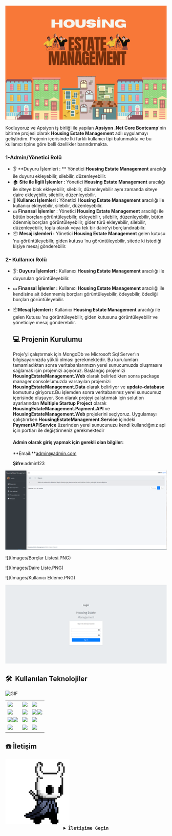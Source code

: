 ![](Images/Calloway.png)

Kodluyoruz ve Apsiyon iş birliği ile yapılan **Apsiyon .Net Core Bootcamp**'nin bitirme projesi olarak **Housing Estate Management** adlı uygulamayı geliştirdim.  Projenin içerisinde İki farklı kullanıcı tipi bulunmakta ve bu kullanıcı tipine göre belli özellikler barındırmakta. 

### 1-Admin/Yönetici Rolü 

* :ear: ​**Duyuru İşlemleri : ** Yönetici **Housing Estate Management** aracılığı ile duyuru ekleyebilir, silebilir, düzenleyebilir.
* :house: **Site ile İlgili İşlemler :** Yönetici  **Housing Estate Management** aracılığı ile siteye blok ekleyebilir, silebilir, düzenleyebilir aynı zamanda siteye daire ekleyebilir, silebilir, düzenleyebilir.
* :man: **Kullanıcı İşlemleri :** Yönetici  **Housing Estate Management** aracılığı ile kullanıcı ekleyebilir, silebilir, düzenleyebilir.
* :dollar:  **Finansal İşlemler** : Yönetici  **Housing Estate Management** aracılığı ile bütün borçları görüntüleyebilir, ekleyebilir, silebilir, düzenleyebilir, bütün ödenmiş borçları görüntüleyebilir, gider türü ekleyebilir, silebilir, düzenleyebilir, toplu olarak veya tek bir daire’yi borçlandırabilir. 
* :package:  **Mesaj işlemleri :** Yönetici  **Housing Estate Management**  gelen kutusu ’nu görüntüleyebilir, giden kutusu ‘nu görüntüleyebilir, sitede ki istediği kişiye mesaj gönderebilir. 

### 2- Kullanıcı Rolü

* :ear:: **Duyuru İşlemleri :** Kullanıcı **Housing Estate Management** aracılığı ile duyuruları görüntüleyebilir.

* :dollar: **Finansal İşlemler :** Kullanıcı **Housing Estate Management** aracılığı ile kendisine ait ödenmemiş borçları görüntüleyebilir, ödeyebilir, ödediği borçları görüntüleyebilir.

* :package:**Mesaj İşlemleri :** Kullanıcı **Housing Estate Management** aracılığı ile  gelen Kutusu ’nu görüntüleyebilir, giden kutusunu görüntüleyebilir ve yöneticiye mesaj gönderebilir.

  

  ## :computer: Projenin Kurulumu

   Proje’yi çalıştırmak için MongoDb ve Microsoft Sql Server’ın bilgisayarınızda yüklü olması gerekmektedir. Bu kurulumları tamamladıktan sonra veritabanlarımızın yerel sunucumuzda oluşmasını sağlamak için projemizi açıyoruz. Başlangıç projemizi **HousingEstateManagement.Web** olarak belirledikten sonra package manager console’umuzda varsayılan projemizi **HousingEstateManagement.Data** olarak belirliyor ve **update-database** komutunu giriyoruz.Bu işlemden sonra veritabanımız yerel sunucumuz içerisinde oluşuyor. Son olarak projeyi çalıştırmak için solution ayarlarından **Multiple Startup Project**  olarak **HousingEstateManagement.Payment.API** ve **HousingEstateManagement.Web** projelerini seçiyoruz. Uygulamayı çalıştırırken **HousingEstateManagement.Service** içindeki **PaymentAPIService** üzerinden yerel sunucunuzu kendi kullandığınız api için  portları ile değiştirmeniz gerekmektedir 

  #### Admin olarak giriş yapmak için gerekli olan bilgiler: 

  **Email:**admin@admin.com

  **Şifre**:admin123

![](Images/AnaSayfa.PNG)

![](Images/Borçlar Listesi.PNG)

![](Images/Daire Liste.PNG)

![](Images/Kullanıcı Ekleme.PNG)

![](Images/Login.PNG)

<h2> 🛠 &nbsp;Kullanılan Teknolojiler</h2>

<img alt="GIF" src="https://i.pinimg.com/originals/e4/26/70/e426702edf874b181aced1e2fa5c6cde.gif" />

<table style"float:right;">
  <tr>
    <td><img src="https://img.shields.io/badge/-JavaScript-black?style=flat&logo=javascript"/></td>
    <td><img src="https://img.shields.io/badge/-HTML5-E34F26?style=flat&logo=html5&logoColor=white"></td>
    <td><img src="https://img.shields.io/badge/-Identity-5C2D91?style=flat&logo=.net&logoColor=white"/></td>
  </tr>
  <tr>
    <td><img src="https://img.shields.io/badge/-FluentValidation-CC2927?style=flat-square&logo=.net&logoColor=ffffff"/></td>
    <td><img src="https://img.shields.io/badge/-AutoMapper-5C2D91?style=flat&logo=.net&logoColor=white"/</td>
    <td><img src="https://img.shields.io/badge/-EntityFramework-5C2D91?style=flat&logo=.net&logoColor=white"/><img src="https://img.shields.io/badge/-ASP.NET-5C2D91?style=flat&logo=.net&logoColor=white"/></td>
  </tr>
  <tr>
    <td><img src="https://img.shields.io/badge/-MongoDB-FCA121?style=flat&logo=mongodb"/><img src="https://img.shields.io/badge/-Github-black?style=flat&logo=github"/></td>
    <td> <img src="https://img.shields.io/badge/-Git-black?style=flat&logo=git"/></td>
    <td><img src="https://img.shields.io/badge/-json-02569B?style=flat&logo=json"/></td>
  </tr>
  <tr>
    <td><img src="https://img.shields.io/badge/-Bootstrap-563D7C?style=flat&logo=bootstrap"/></td>
 		<td><img src="https://img.shields.io/badge/-CSS3-1572B6?style=flat&logo=css3"/></td>
    <td><img src="https://img.shields.io/badge/-Sql%20Server-CC2927?style=flat-square&logo=microsoft-sql-server&logoColor=ffffff"/></td>
  </tr>
</table>




## :phone: İletişim

<img src="https://raw.githubusercontent.com/TanZng/TanZng/master/assets/hollor_knight3.gif" width="200"/>

 <details align="center">
   <summary><b> <samp> İletişime Geçin </samp></b></summary>
   <br>
   <samp>
   <b><h2 style="color: #fc6203">MAHMUT &nbsp; BAHA &nbsp; BAYAR</h2></b>
   <img src="https://raw.githubusercontent.com/TanZng/TanZng/master/assets/bonefire.gif" width="200"/>
     <br>
     Projenin Linki: <a href="https://github.com/bahabayar/HousingEstateManagement">Housing Estate Management</a>
     <br>
     Instagram: <a href="https://www.instagram.com/bahabayar/"> Instagram Hesabım</a>
     <br>
     Facebook: <a href="https://www.facebook.com/bahabayar/"> Facebook Hesabım</a>
     <br>
     Mail Adresim: <a href="#"> bahabayar@hotmail.com</a>
   </samp>
 </details>



